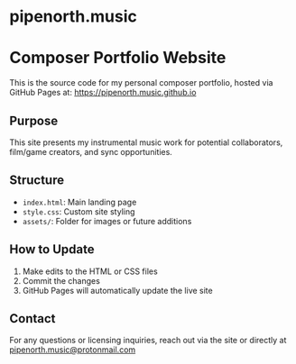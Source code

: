 # pipenorth.music
# Composer Portfolio Website

This is the source code for my personal composer portfolio, hosted via GitHub Pages at:
https://pipenorth.music.github.io

## Purpose

This site presents my instrumental music work for potential collaborators, film/game creators, and sync opportunities.

## Structure

- `index.html`: Main landing page
- `style.css`: Custom site styling
- `assets/`: Folder for images or future additions

## How to Update

1. Make edits to the HTML or CSS files
2. Commit the changes
3. GitHub Pages will automatically update the live site

## Contact

For any questions or licensing inquiries, reach out via the site or directly at pipenorth.music@protonmail.com

